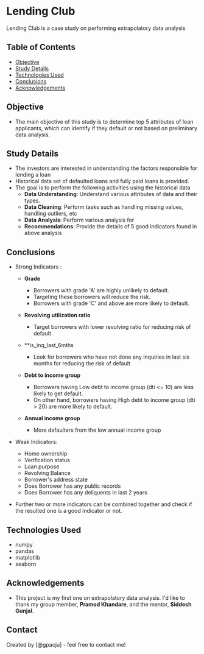 # Lending Club
Lending Club is a case study on performing extrapolatory data analysis

## Table of Contents
* [Objective](#objective)
* [Study Details](#study-details)
* [Technologies Used](#technologies-used)
* [Conclusions](#conclusions)
* [Acknowledgements](#acknowledgements)

<!-- You can include any other section that is pertinent to your problem -->

## Objective
- The main objective of this study is to determine top 5 attributes of loan applicants, which can identify if they default or not based on preliminary data analysis.

## Study Details
- The investors are interested in understanding the factors responsible for lending a loan
- Historical data set of defaulted loans and fully paid loans is provided.
- The goal is to perform the following activities using the historical data
  - **Data Understanding**: Understand various attributes of data and their types.
  - **Data Cleaning**: Perform tasks such as handling missing values, handling outliers, etc
  - **Data Analysis**: Perform various analysis for 
  - **Recommendations**: Provide the details of 5 good indicators found in above analysis

<!-- You don't have to answer all the questions - just the ones relevant to your project. -->

## Conclusions
- Strong Indicators :
  - **Grade**
    - Borrowers with grade 'A' are highly unlikely to default. 
    - Targeting these borrowers will reduce the risk.
    - Borrowers with grade 'C' and above are more likely to default.

  - **Revolving utilization ratio**
    - Target borrowers with lower revolving ratio for reducing risk of default

  - **is_inq_last_6mths
    - Look for borrowers who have not done any inquiries in last six months for reducing the risk of default

  - **Debt to income group**
    - Borrowers having Low debt to income group (dti <= 10) are less likely to get default.
    - On other hand, borrowers having High debt to income group (dti > 20) are more likely to default.

  - **Annual income group**
    - More defaulters from the low annual income group

- Weak Indicators:
  - Home ownership
  - Verification status
  - Loan purpose
  - Revolving Balance
  - Borrower's address state
  - Does Borrower has any public records
  - Does Borrower has any deliquents in last 2 years
- Further two or more indicators can be combined together and check if the resulted one is a good indicator or not.

<!-- You don't have to answer all the questions - just the ones relevant to your project. -->


## Technologies Used
- numpy 
- pandas 
- matplotlib
- seaborn

<!-- As the libraries versions keep on changing, it is recommended to mention the version of library used in this project -->

## Acknowledgements
- This project is my first one on extrapolatory data analysis. I'd like to thank my group member, **Pramod Khandare**, and the mentor, **Siddesh Gunjal**.

## Contact
Created by [@gpacju] - feel free to contact me!

